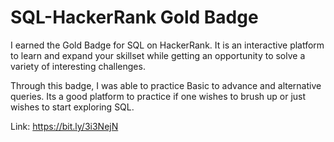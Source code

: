 # SQL-HackerRank Gold Badge

I earned the Gold Badge for SQL on HackerRank. It is an interactive platform to learn and expand your skillset while getting an opportunity to solve a variety of interesting challenges.

Through this badge, I was able to practice Basic to advance and alternative queries. Its a good platform to practice if one wishes to brush up or just wishes to start exploring SQL.

Link: https://bit.ly/3i3NejN
